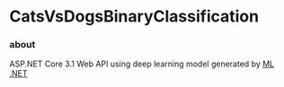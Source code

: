 # CatsVsDogsBinaryClassification
### about
ASP.NET Core 3.1 Web API using deep learning model generated by [ML .NET](https://dotnet.microsoft.com/apps/machinelearning-ai/ml-dotnet)
###

